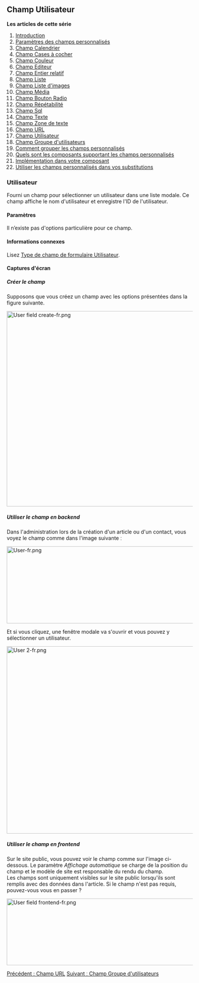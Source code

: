 <!-- Filename: J3.x:Adding_custom_fields/User_Field / Display title: Ajout de champs personnalisés/Champ Utilisateur -->

## Champ Utilisateur

**Les articles de cette série**

1.  [Introduction](https://docs.joomla.org/J3.x:Adding_custom_fields "Special:MyLanguage/J3.x:Adding custom fields")
2.  [Paramètres des champs
    personnalisés](https://docs.joomla.org/J3.x:Adding_custom_fields/Parameters_for_all_Custom_Fields "Special:MyLanguage/J3.x:Adding custom fields/Parameters for all Custom Fields")
3.  [Champ
    Calendrier](https://docs.joomla.org/J3.x:Adding_custom_fields/Calendar_Field "Special:MyLanguage/J3.x:Adding custom fields/Calendar Field")
4.  [Champ Cases à
    cocher](https://docs.joomla.org/J3.x:Adding_custom_fields/Checkboxes_Field "Special:MyLanguage/J3.x:Adding custom fields/Checkboxes Field")
5.  [Champ
    Couleur](https://docs.joomla.org/J3.x:Adding_custom_fields/Color_Field "Special:MyLanguage/J3.x:Adding custom fields/Color Field")
6.  [Champ
    Editeur](https://docs.joomla.org/J3.x:Adding_custom_fields/Editor_Field "Special:MyLanguage/J3.x:Adding custom fields/Editor Field")
7.  [Champ Entier
    relatif](https://docs.joomla.org/J3.x:Adding_custom_fields/Integer_Field "Special:MyLanguage/J3.x:Adding custom fields/Integer Field")
8.  [Champ
    Liste](https://docs.joomla.org/J3.x:Adding_custom_fields/List_Field "Special:MyLanguage/J3.x:Adding custom fields/List Field")
9.  [Champ Liste
    d'images](https://docs.joomla.org/J3.x:Adding_custom_fields/ListOfImages_Field "Special:MyLanguage/J3.x:Adding custom fields/ListOfImages Field")
10. [Champ
    Média](https://docs.joomla.org/J3.x:Adding_custom_fields/Media_Field "Special:MyLanguage/J3.x:Adding custom fields/Media Field")
11. [Champ Bouton
    Radio](https://docs.joomla.org/J3.x:Adding_custom_fields/Radio_Field "Special:MyLanguage/J3.x:Adding custom fields/Radio Field")
12. [Champ
    Répétabilité](https://docs.joomla.org/J3.x:Adding_custom_fields/Repeatable_Field "Special:MyLanguage/J3.x:Adding custom fields/Repeatable Field")
13. [Champ
    Sql](https://docs.joomla.org/J3.x:Adding_custom_fieldshttps://docs.joomla.org/J3.x:Adding%20custom%20fields/Sql%20Field)
14. [Champ
    Texte](https://docs.joomla.org/J3.x:Adding_custom_fields/Text_Field "Special:MyLanguage/J3.x:Adding custom fields/Text Field")
15. [Champ Zone de
    texte](https://docs.joomla.org/J3.x:Adding_custom_fields/Textarea_Field "Special:MyLanguage/J3.x:Adding custom fields/Textarea Field")
16. [Champ
    URL](https://docs.joomla.org/J3.x:Adding_custom_fields/Url_Field "Special:MyLanguage/J3.x:Adding custom fields/Url Field")
17. [Champ
    Utilisateur](https://docs.joomla.org/J3.x:Adding_custom_fields/User_Field "Special:MyLanguage/J3.x:Adding custom fields/User Field")
18. [Champ Groupe
    d'utilisateurs](https://docs.joomla.org/J3.x:Adding_custom_fields/Usergroup_Field "Special:MyLanguage/J3.x:Adding custom fields/Usergroup Field")
19. [Comment grouper les champs
    personnalisés](https://docs.joomla.org/J3.x:Adding_custom_fields/How%CC%9E_can_you_group_custom_fields "Special:MyLanguage/J3.x:Adding custom fields/How̞ can you group custom fields")
20. [Quels sont les composants supportant les champs
    personnalisés](https://docs.joomla.org/J3.x:Adding_custom_fields/What_components_are_supporting_custom_fields "Special:MyLanguage/J3.x:Adding custom fields/What components are supporting custom fields")
21. [Implémentation dans votre
    composant](https://docs.joomla.org/J3.x:Adding_custom_fields/Implement_into_your_component "Special:MyLanguage/J3.x:Adding custom fields/Implement into your component")
22. [Utiliser les champs personnalisés dans vos
    substitutions](https://docs.joomla.org/J3.x:Adding_custom_fields/Overrides "Special:MyLanguage/J3.x:Adding custom fields/Overrides")

### Utilisateur

Fourni un champ pour sélectionner un utilisateur dans une liste modale.
Ce champ affiche le nom d'utilisateur et enregistre l'ID de
l'utilisateur.

#### Paramètres

Il n’existe pas d'options particulière pour ce champ.

#### Informations connexes

Lisez [Type de champ de formulaire
Utilisateur](https://docs.joomla.org/User_form_field_type "Special:MyLanguage/User form field type").

#### Captures d'écran

##### Créer le champ

Supposons que vous créez un champ avec les options présentées dans la
figure suivante.

<img
src="https://docs.joomla.org/images/thumb/7/71/User_field_create-fr.png/800px-User_field_create-fr.png"
decoding="async"
srcset="https://docs.joomla.org/images/7/71/User_field_create-fr.png 1.5x"
data-file-width="996" data-file-height="660" width="800" height="530"
alt="User field create-fr.png" />

##### Utiliser le champ en backend

Dans l'administration lors de la création d'un article ou d'un contact,
vous voyez le champ comme dans l'image suivante ː

<img
src="https://docs.joomla.org/images/thumb/4/42/User-fr.png/800px-User-fr.png"
decoding="async"
srcset="https://docs.joomla.org/images/4/42/User-fr.png 1.5x"
data-file-width="1002" data-file-height="262" width="800" height="209"
alt="User-fr.png" />

Et si vous cliquez, une fenêtre modale va s'ouvrir et vous pouvez y
sélectionner un utilisateur.

<img
src="https://docs.joomla.org/images/thumb/3/3c/User_2-fr.png/800px-User_2-fr.png"
decoding="async"
srcset="https://docs.joomla.org/images/3/3c/User_2-fr.png 1.5x"
data-file-width="812" data-file-height="516" width="800" height="508"
alt="User 2-fr.png" />

##### Utiliser le champ en frontend

Sur le site public, vous pouvez voir le champ comme sur l'image
ci-dessous. Le paramètre *Affichage automatique* se charge de la
position du champ et le modèle de site est responsable du rendu du
champ.  
Les champs sont uniquement visibles sur le site public lorsqu'ils sont
remplis avec des données dans l'article. Si le champ n'est pas requis,
pouvez-vous vous en passer ?

<img
src="https://docs.joomla.org/images/2/25/User_field_frontend-fr.png"
decoding="async" data-file-width="800" data-file-height="181"
width="800" height="181" alt="User field frontend-fr.png" />

<a href="https://docs.joomla.org/J3.x:Adding_custom_fields/Url_Field"
id="content-button" class="button expand success">Précédent : Champ
URL</a> <a
href="https://docs.joomla.org/J3.x:Adding_custom_fields/Usergroup_Field"
id="content-button" class="button expand">Suivant ː Champ Groupe
d'utilisateurs</a>
